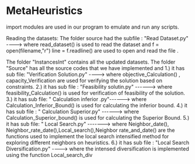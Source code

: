 # MetaHeuristics 

import modules are used in our program to emulate and run any scripts.

Reading the datasets:
                The folder source had the subfile : "Read Dataset.py" ----> where read_dataset() is used to read the dataset and 
                f = open(filename,"r")
                line = f.readline()
                are used to open and read the file .

The folder "InstancesInt" contains all the updated datasets.
The folder "Source" has all the source codes that we have implemented and 
                   1.)   it has sub file: "Verification Solution.py" ----> where objective_Calculation() , capacity_Verification are used for verifying the solution based on constraints.
                   2.)  it has sub file : "Feasibility solutin.py" ------> where feasibility_Calculation() is used for verification of feasibility of the solution.
                   3.)  it has sub file: " Calculation inferior .py"------> where Calculation_Inferior_Bound() is used for calculating the inferior bound.
                   4.)  it has sub file : " Calculation Superior.py" ------> where Calculation_Superior_bound() is used for calculating the Superior Bound.
                   5.)  it has sub file: " Local Search.py"         -------> where Neighbor_date(), Neighbor_rate_date(),Local_search(),Neighbor rate_and_date() are the functions used to implement the local search intensified method for exploring different neighbors on heuristics.
                   6.) it has sub file : "Local Search Diversification.py" ----> where the intensed diversification is implemented using the function Local_search_div
                   
                   
                   
              
                      
                      

